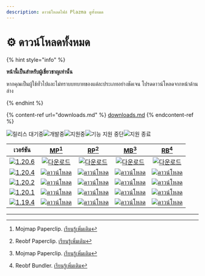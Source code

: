 ```yaml
---
description: ดาวน์โหลดไฟล์ Plazma ดูทั้งหมด
---
```


# ⚙️ ดาวน์โหลดทั้งหมด

{% hint style="info" %}

**หน้านี้เป็นสำหรับผู้เชี่ยวชาญเท่านั้น**

หากคุณเป็นผู้ใช้ทั่วไปและไม่ทราบบทบาทของแต่ละประเภทอย่างชัดเจน
โปรดดาวน์โหลดจากหน้าด้านล่าง

{% endhint %}

{% content-ref url="downloads.md" %}
[downloads.md](downloads.md)
{% endcontent-ref %}

[wtr]: https://badge.plazmamc.org/0/รอการปล่อย

![릴리스 대기중][wtr]![개발중](https://badge.plazmamc.org/1/개발중)![지원중](https://badge.plazmamc.org/2/지원중)![기능 지원 중단](https://badge.plazmamc.org/6/기능%20지원%20중단)![지원 종료](https://badge.plazmamc.org/4/지원%20종료)

|                                      เวอร์ชัน                                     |                               [MP](#user-content-fn-1)[^1]                               |                               [RP](#user-content-fn-2)[^2]                               |                               [MB](#user-content-fn-3)[^3]                               |                               [RB](#user-content-fn-4)[^4]                               |
| :-------------------------------------------------------------------------------: | :--------------------------------------------------------------------------------------: | :--------------------------------------------------------------------------------------: | :--------------------------------------------------------------------------------------: | :--------------------------------------------------------------------------------------: |
| [![1.20.6](https://badge.plazmamc.org/1/1.20.6)](https://git.plazmamc.org/1.20.6) |      [![다운로드](https://badge.plazmamc.org/1/다운로드)](https://dl.plazmamc.org/1.20.6/0)      |      [![다운로드](https://badge.plazmamc.org/1/다운로드)](https://dl.plazmamc.org/1.20.6/1)      |      [![다운로드](https://badge.plazmamc.org/1/다운로드)](https://dl.plazmamc.org/1.20.6/2)      |      [![다운로드](https://badge.plazmamc.org/1/다운로드)](https://dl.plazmamc.org/1.20.6/3)      |
| [![1.20.4](https://badge.plazmamc.org/2/1.20.4)](https://git.plazmamc.org/1.20.4) | [![ดาวน์โหลด](https://badge.plazmamc.org/1/ดาวน์โหลด)](https://dl.plazmamc.org/1.20.4/0) | [![ดาวน์โหลด](https://badge.plazmamc.org/1/ดาวน์โหลด)](https://dl.plazmamc.org/1.20.4/1) | [![ดาวน์โหลด](https://badge.plazmamc.org/1/ดาวน์โหลด)](https://dl.plazmamc.org/1.20.4/2) | [![ดาวน์โหลด](https://badge.plazmamc.org/1/ดาวน์โหลด)](https://dl.plazmamc.org/1.20.4/3) |
| [![1.20.2](https://badge.plazmamc.org/4/1.20.2)](https://git.plazmamc.org/1.20.2) | [![ดาวน์โหลด](https://badge.plazmamc.org/1/ดาวน์โหลด)](https://dl.plazmamc.org/1.20.2/0) | [![ดาวน์โหลด](https://badge.plazmamc.org/1/ดาวน์โหลด)](https://dl.plazmamc.org/1.20.2/1) | [![ดาวน์โหลด](https://badge.plazmamc.org/1/ดาวน์โหลด)](https://dl.plazmamc.org/1.20.2/2) | [![ดาวน์โหลด](https://badge.plazmamc.org/1/ดาวน์โหลด)](https://dl.plazmamc.org/1.20.2/3) |
| [![1.20.1](https://badge.plazmamc.org/4/1.20.1)](https://git.plazmamc.org/1.20.1) | [![ดาวน์โหลด](https://badge.plazmamc.org/1/ดาวน์โหลด)](https://dl.plazmamc.org/1.20.1/0) | [![ดาวน์โหลด](https://badge.plazmamc.org/1/ดาวน์โหลด)](https://dl.plazmamc.org/1.20.1/1) | [![ดาวน์โหลด](https://badge.plazmamc.org/1/ดาวน์โหลด)](https://dl.plazmamc.org/1.20.1/2) | [![ดาวน์โหลด](https://badge.plazmamc.org/1/ดาวน์โหลด)](https://dl.plazmamc.org/1.20.1/3) |
| [![1.19.4](https://badge.plazmamc.org/4/1.19.4)](https://git.plazmamc.org/1.19.4) | [![ดาวน์โหลด](https://badge.plazmamc.org/1/ดาวน์โหลด)](https://dl.plazmamc.org/1.19.4/0) | [![ดาวน์โหลด](https://badge.plazmamc.org/1/ดาวน์โหลด)](https://dl.plazmamc.org/1.19.4/1) | [![ดาวน์โหลด](https://badge.plazmamc.org/1/ดาวน์โหลด)](https://dl.plazmamc.org/1.19.4/2) | [![ดาวน์โหลด](https://badge.plazmamc.org/1/ดาวน์โหลด)](https://dl.plazmamc.org/1.19.4/3) |

***

[^1]: Mojmap Paperclip. [เรียนรู้เพิ่มเติม](../administration/getting-started#id-2)

[^2]: Reobf Paperclip. [เรียนรู้เพิ่มเติม](../administration/getting-started#id-2)

[^3]: Mojmap Paperclip. [เรียนรู้เพิ่มเติม](../administration/getting-started#id-2)

[^4]: Reobf Bundler. [เรียนรู้เพิ่มเติม](../administration/getting-started#id-2)
